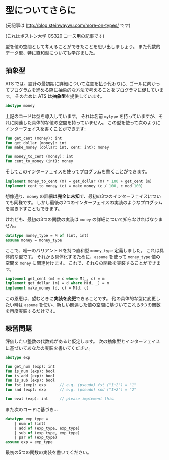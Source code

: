 # 型についてさらに

(元記事は http://blog.steinwaywu.com/more-on-types/ です)

(これはボストン大学 CS320 コース用の記事です)

型を値の空間として考えることができたことを思い出しましょう。
また代数的データ型、特に直和型についても学びました。

## 抽象型

ATS では、設計の最初期に詳細について注意を払う代わりに、ゴールに向かってプログラムを進める際に抽象的な方法で考えることをプログラマに促しています。
そのために ATS は**抽象型**を提供しています。

```ats
abstype money
```

上記のコードは型を導入しています。
それは名前 `mytype` を持っていますが、それに関連した具体的な値の空間を持っていません。
この型を使って次のようにインターフェイスを書くことができます:

```ats
fun get_cent (money): int
fun get_dollar (money): int
fun make_money (dollar: int, cent: int): money

fun money_to_cent (money): int
fun cent_to_money (int): money
```

そしてこのインターフェイスを使ってプログラムを書くことができます。

```ats
implement money_to_cent (m) = get_dollar (m) * 100 + get_cent (m)
implement cent_to_money (c) = make_money (c / 100, c mod 100)
```

想像通り、`money` の詳細は**完全に未知**で、最初の3つのインターフェイスについても同様です。
しかし最後の2つのインターフェイスの実装のようなプログラムを書き下すこともできます。

けれども、最初の3つの関数の実装は `money` の詳細について知らなければなりません。

```ats
datatype money_type = M of (int, int)
assume money = money_type
```

ここで、唯一のバリアント `M` を持つ直和型 `money_type` 定義しました。
これは具体的な型です。
それから具体化するために、`assume` を使って `money_type` 値の空間を `money` に関連付けます。
これで、それらの関数を実装することができます。

```ats
implement get_cent (m) = c where M(_, c) = m
implement get_dollar (m) = d where M(d, _) = m
implement make_money (d, c) = M(d, c)
```

この恩恵は、望むときに**実装を変更**できることです。
他の具体的な型に変更したい時は `assume` を使い、新しい関連した値の空間に基づいてこれら3つの関数を再度実装するだけです。

## 練習問題

評価したい整数の代数式があると仮定します。
次の抽象型とインターフェイスに基づいてあなたの実装を書いてください。

```ats
abstype exp

fun get_num (exp): int
fun is_num (exp): bool
fun is_add (exp): bool
fun is_sub (exp): bool
fun fst (exp): exp      // e.g. (pseudo) fst ("1+2") = "1"
fun snd (exp): exp      // e.g. (pseudo) snd ("1+2") = "2"

fun eval (exp): int     // please implement this
```

また次のコードに基づき...

```ats
datatype exp_type =
    | num of (int)
    | add of (exp_type, exp_type)
    | sub of (exp_type, exp_type)
    | par of (exp_type)
assume exp = exp_type
```

最初の5つの関数の実装を書いてください。


